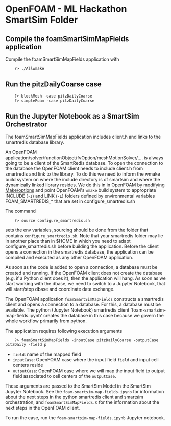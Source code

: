 # OpenFOAM - ML Hackathon SmartSim Folder

## Compile the foamSmartSimMapFields application

Compile the foamSmartSimMapFields application with 

```
    ?> ./Allwmake
```

## Run the pitzDailyCoarse case

```
    ?> blockMesh -case pitzDailyCoarse
    ?> simpleFoam -case pitzDailyCoarse
```

## Run the Jupyter Notebook as a SmartSim Orchestrator 

The foamSmartSimMapFields application includes client.h and links to the smartredis database library. 

An OpenFOAM application/solver/functionObject/fvOption/meshMotionSolver/.... is always going to be a client of the SmartRedis database. To open the connection to the database the OpenFOAM client needs to include client.h from smartredis and link to the library. To do this we need to inform the wmake build system on where the include directory is of smartsim and where the dynamically linked library resides. We do this in in OpenFOAM by modifying [Make/options](https://github.com/OFDataCommittee/OFMLHackathon/blob/main/2023-07/smartsim/foamSmartSimMapFields/Make/options) and point OpenFOAM's `wmake` build system to appropriate INCLUDE (`-I`) and LINK (`-L`) folders defined by environmental variables FOAM_SMARTREDIS_* that are set in configure_smartredis.sh 

The command

```
    ?> source configure_smartredis.sh
```

sets the env variables, sourcing should be done from the folder that contains `configure_smartredis.sh`.  Note that your smartredis folder may lie in another place than in $HOME in which you need to adapt configure_smartredis.sh before building the application. Before the client opens a connection in the smartredis database, the application can be compiled and executed as any other OpenFOAM application. 

As soon as the code is added to open a connection, a database must be created and running. If the OpenFOAM client does not create the database (e.g. if a Python client does it), then the application will hang. As soon as we start working with the dbase, we need to switch to a Jupyter Notebook, that will start/stop dbase and coordinate data exchange.

The OpenFOAM application `foamSmartSimMapFields` constructs a smartredis client and opens a connection to a database. For this, a database must be available. The python (Jupyter Notebook) smartredis client 'foam-smartsim-map-fields.ipynb' creates the database in this case because we govern the whole workflow primarily from python. 

The application requires following execution arguments 

```
    ?> foamSmartSimMapFields -inputCase pitzDailyCoarse -outputCase pitzDaily -field p
```

 - `field`: name of the mapped field
 - `inputCase`: OpenFOAM case where the input field `field` and input cell centers reside 
 - `outputCase`: OpenFOAM case where we will map the input field to output field associated to cell centers of the `outputCase`.  

These arguments are passed to the SmartSim Model in the SmartSim Jupyter Notebook. See the `foam-smartsim-map-fields.ipynb` for information about the next steps in the python smartredis client and smartsim orchestration, and `foamSmartSimMapFields.C` for the information about the next steps in the OpenFOAM client. 

To run the case, run the `foam-smartsim-map-fields.ipynb` Jupyter notebook.


